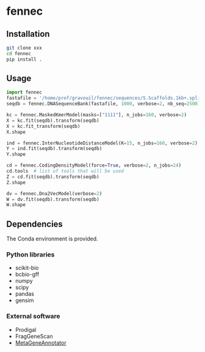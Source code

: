 # fennec


## Installation

```bash
git clone xxx
cd fennec
pip install .
```

## Usage

```python
import fennec
fastafile = '/home/prof/gravouil/fennec/sequences/S.Scaffolds.1kb+.split10kb.fasta'
seqdb = fennec.DNASequenceBank(fastafile, 1000, verbose=2, nb_seq=2500)

kc = fennec.MaskedKmerModel(masks=["1111"], n_jobs=160, verbose=2)
X = kc.fit(seqdb).transform(seqdb)
X = kc.fit_transform(seqdb)
X.shape

ind = fennec.InterNucleotideDistanceModel(K=15, n_jobs=160, verbose=2)
Y = ind.fit(seqdb).transform(seqdb)
Y.shape

cd = fennec.CodingDensityModel(force=True, verbose=2, n_jobs=24)
cd.tools  # list of tools that will be used
Z = cd.fit(seqdb).transform(seqdb)
Z.shape

dv = fennec.Dna2VecModel(verbose=2)
W = dv.fit(seqdb).transform(seqdb)
W.shape
```


## Dependencies

The Conda environment is provided.

### Python libraries

- scikit-bio
- bcbio-gff
- numpy
- scipy
- pandas
- gensim


### External software

- Prodigal
- FragGeneScan
- [MetaGeneAnnotator](http://metagene.cb.k.u-tokyo.ac.jp/metagene/mga_x86_64.tar.gz)
